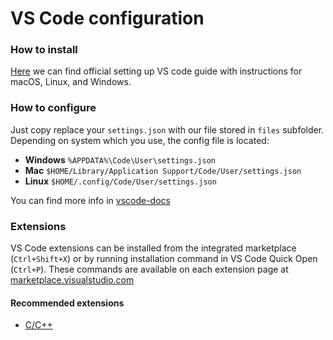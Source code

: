# VS Code configuration

### How to install

[Here](https://code.visualstudio.com/docs/setup/setup-overview) we can find
official setting up VS code guide with instructions for macOS, Linux, and
Windows.

### How to configure

Just copy replace your `settings.json` with our file stored in `files`
subfolder. Depending on system which you use, the config file is located:

- **Windows** `%APPDATA%\Code\User\settings.json`
- **Mac** `$HOME/Library/Application Support/Code/User/settings.json`
- **Linux** `$HOME/.config/Code/User/settings.json`

You can find more info in
[vscode-docs](https://vscode-docs.readthedocs.io/en/stable/customization/userandworkspace/)

### Extensions

VS Code extensions can be installed from the integrated marketplace
(`Ctrl+Shift+X`) or by running installation command in VS Code Quick Open
(`Ctrl+P`). These commands are available on each extension page at
[marketplace.visualstudio.com](https://marketplace.visualstudio.com/vscode)

#### Recommended extensions

- [C/C++](https://marketplace.visualstudio.com/items?itemName=ms-vscode.cpptools)
